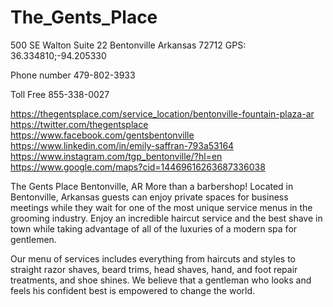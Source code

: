 # The_Gents_Place
500 SE Walton Suite 22 Bentonville Arkansas 72712
GPS: 36.334810;-94.205330

Phone number
479-802-3933

Toll Free
855-338-0027

https://thegentsplace.com/service_location/bentonville-fountain-plaza-ar
https://twitter.com/thegentsplace
https://www.facebook.com/gentsbentonville
https://www.linkedin.com/in/emily-saffran-793a53164
https://www.instagram.com/tgp_bentonville/?hl=en
https://www.google.com/maps?cid=14469616263687336038

The Gents Place Bentonville, AR
More than a barbershop! Located in Bentonville, Arkansas guests can enjoy private spaces for business meetings while they wait for one of the most unique service menus in the grooming industry. Enjoy an incredible haircut service and the best shave in town while taking advantage of all of the luxuries of a modern spa for gentlemen.

Our menu of services includes everything from haircuts and styles to straight razor shaves, beard trims, head shaves, hand, and foot repair treatments, and shoe shines. We believe that a gentleman who looks and feels his confident best is empowered to change the world.

